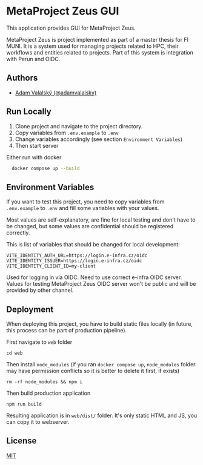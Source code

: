 
# MetaProject Zeus GUI

This application provides GUI for MetaProject Zeus.

MetaProject Zeus is project implemented as part of a master thesis for FI MUNI. It is a system used for managing projects related to HPC, their workflows and entities related to projects. Part of this system is integration with Perun and OIDC.


## Authors

- [Adam Valalský (@adamvalalsky)](https://www.github.com/adamvalalsky)


## Run Locally

1. Clone project and navigate to the project directory.
1. Copy variables from `.env.example` to `.env`
1. Change variables accordingly (see section `Environment Variables`)
1. Then start server

Either run with docker
```bash
  docker compose up --build
```

## Environment Variables

If you want to test this project, you need to copy variables from `.env.example` to `.env` and fill some variables with your values. 



Most values are self-explanatory, are fine for local testing and don't have to be changed, but some values are confidential should be registered correctly. 

This is list of variables that should be changed for local development:

```
VITE_IDENTITY_AUTH_URL=https://login.e-infra.cz/oidc
VITE_IDENTITY_ISSUER=https://login.e-infra.cz/oidc
VITE_IDENTITY_CLIENT_ID=my-client
```
Used for logging in via OIDC. Need to use correct e-infra OIDC server. Values for testing MetaProject Zeus OIDC server won't be public and will be provided by other channel.


## Deployment

When deploying this project, you have to build static files locally (in future, this process can be part of production pipeline).

First navigate to `web` folder

```
cd web
```

Then install `node_modules` (if you ran `docker compose up`, `node_modules` folder may have permission conflicts so it is better to delete it first, if exists)

```
rm -rf node_modules && npm i
```

Then build production application

```
npm run build
```

Resulting application is in `web/dist/` folder. It's only static HTML and JS, you can copy it to webserver.

## License

[MIT](https://choosealicense.com/licenses/mit/)

